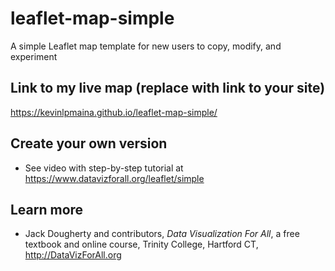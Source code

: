 # leaflet-map-simple
A simple Leaflet map template for new users to copy, modify, and experiment

## Link to my live map (replace with link to your site)

https://kevinlpmaina.github.io/leaflet-map-simple/

## Create your own version
- See video with step-by-step tutorial at https://www.datavizforall.org/leaflet/simple

## Learn more
- Jack Dougherty and contributors, *Data Visualization For All*, a free textbook and online course, Trinity College, Hartford CT, http://DataVizForAll.org
